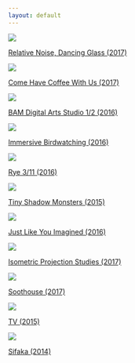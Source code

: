 ```yaml
---
layout: default
---
```

<div class="home">
</div>

  <body>

  <div id="wrapper">
  <a href="http://kevinegbert.com/glass">
  <div class="item"><img src="img/glass.jpg" class="hover" /></div>
  <p class="text">Relative Noise, Dancing Glass (2017)</p></a>
  </div>

<!-- <img align="right" src="img/blue.png"> -->
<link href="css/styles.css" rel="stylesheet" />

 <div class="masonry">


<div id="wrapper">
<a href="http://kevinegbert.com/coffee">
<div class="item"><img src="img/coffee.jpg" class="hover" /></div>
<p class="text">Come Have Coffee With Us (2017)</p></a>
</div>

<div id="wrapper">
<a href="http://kevinegbert.com/BAM-sound-walk">
<div class="item"><img src="img/bam.jpg" class="hover" /></div>
<p class="text">BAM Digital Arts Studio 1/2 (2016)</p></a>
</div>

<!--
<a href="http://localhost:4000/BAM-sound-walk">
<div class="item"><img src="img/1.jpg"></div>
</a> -->
<div id="wrapper">
<a href="http://kevinegbert.com/Immersive-Birdwatching">
<div class="item"><img src="img/birdwatching3.gif" class="hover" /></div>
<p class="text">Immersive Birdwatching (2016)</p></a>
</div>

<div id="wrapper">
<a href="http://kevinegbert.com/rye">
<div class="item"><img src="img/rye.png" class="hover" /></div>
<p class="text">Rye 3/11 (2016)</p></a>
</div>

<div id="wrapper">
<a href="http://kevinegbert.com/tsm">
<div class="item"><img src="img/shadow2.jpg" class="hover" /></div>
<p class="text">Tiny Shadow Monsters (2015)</p></a>
</div>

<div id="wrapper">
<a href="http://kevinegbert.com/just-like-you-imagined">
<div class="item"><img src="img/jlyi.png" class="hover" /></div>
<p class="text">Just Like You Imagined (2016)</p></a>
</div>

<div id="wrapper">
<a href="http://kevinegbert.com/isometric">
<div class="item"><img src="img/iso1.jpg" class="hover" /></div>
<p class="text">Isometric Projection Studies (2017)</p></a>
</div>


<div id="wrapper">
<a href="https://alohamachine.bandcamp.com/">
<div class="item"><img src="img/mice.jpg" class="hover" /></div>
<p class="text">Soothouse (2017)</p></a>
</div>


<div id="wrapper">
<a href="http://kevinegbert.com/tv">
<div class="item"><img src="img/tv1.jpg" class="hover" /></div>
<p class="text">TV (2015)</p></a>
</div>

<div id="wrapper">
<a href="http://kevinegbert.com/sifaka">
<div class="item"><img src="img/sifaka.png" class="hover" /></div>
<p class="text">Sifaka (2014)</p></a>
</div>

</div>





  </body>
